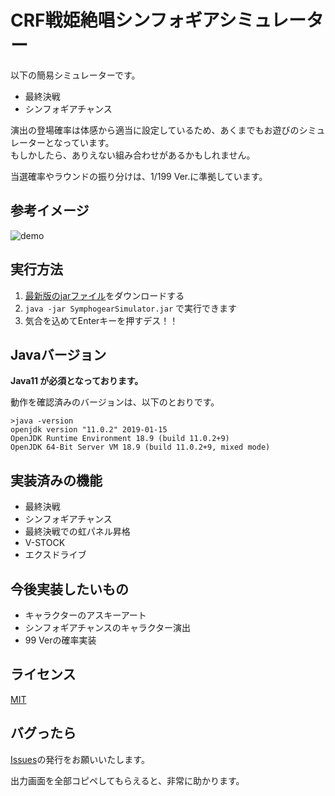 # CRF戦姫絶唱シンフォギアシミュレーター
以下の簡易シミュレーターです。

* 最終決戦
* シンフォギアチャンス

演出の登場確率は体感から適当に設定しているため、あくまでもお遊びのシミュレーターとなっています。  
もしかしたら、ありえない組み合わせがあるかもしれません。

当選確率やラウンドの振り分けは、1/199 Ver.に準拠しています。

## 参考イメージ

![demo](https://raw.githubusercontent.com/wiki/muro1214/Symphogear/images/simulator.gif)

## 実行方法

1. [最新版のjarファイル](https://github.com/muro1214/Symphogear/releases/latest)をダウンロードする
1. `java -jar SymphogearSimulator.jar` で実行できます
1. 気合を込めてEnterキーを押すデス！！

## Javaバージョン

**Java11 が必須となっております。**  
  
動作を確認済みのバージョンは、以下のとおりです。

~~~
>java -version
openjdk version "11.0.2" 2019-01-15
OpenJDK Runtime Environment 18.9 (build 11.0.2+9)
OpenJDK 64-Bit Server VM 18.9 (build 11.0.2+9, mixed mode)
~~~

## 実装済みの機能

* 最終決戦
* シンフォギアチャンス
* 最終決戦での虹パネル昇格
* V-STOCK
* エクスドライブ

## 今後実装したいもの

* キャラクターのアスキーアート
* シンフォギアチャンスのキャラクター演出
* 99 Verの確率実装

## ライセンス

[MIT](https://github.com/muro1214/Symphogear/blob/master/LICENSE)

## バグったら

[Issues](https://github.com/muro1214/Symphogear/issues)の発行をお願いいたします。  

出力画面を全部コピペしてもらえると、非常に助かります。
